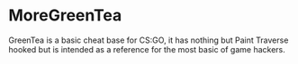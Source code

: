 # MoreGreenTea
GreenTea is a basic cheat base for CS:GO, it has nothing but Paint Traverse hooked but is intended as a reference for the most basic of game hackers.
